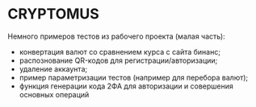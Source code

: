 # CRYPTOMUS
Немного примеров тестов из рабочего проекта (малая часть): 
- конвертация валют со сравнением курса с сайта бинанс;
- распознование QR-кодов для регистрации/авторизации;
- удаление аккаунта;
- пример параметризации тестов (например для перебора валют);
- функция генерации кода 2ФА для авторизации и совершения основных операций
